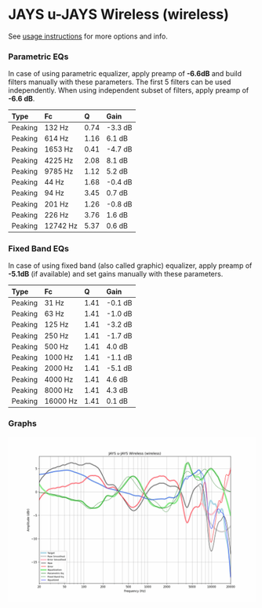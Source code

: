 # JAYS u-JAYS Wireless (wireless)
See [usage instructions](https://github.com/jaakkopasanen/AutoEq#usage) for more options and info.

### Parametric EQs
In case of using parametric equalizer, apply preamp of **-6.6dB** and build filters manually
with these parameters. The first 5 filters can be used independently.
When using independent subset of filters, apply preamp of **-6.6 dB**.

| Type    | Fc       |    Q | Gain    |
|:--------|:---------|:-----|:--------|
| Peaking | 132 Hz   | 0.74 | -3.3 dB |
| Peaking | 614 Hz   | 1.16 | 6.1 dB  |
| Peaking | 1653 Hz  | 0.41 | -4.7 dB |
| Peaking | 4225 Hz  | 2.08 | 8.1 dB  |
| Peaking | 9785 Hz  | 1.12 | 5.2 dB  |
| Peaking | 44 Hz    | 1.68 | -0.4 dB |
| Peaking | 94 Hz    | 3.45 | 0.7 dB  |
| Peaking | 201 Hz   | 1.26 | -0.8 dB |
| Peaking | 226 Hz   | 3.76 | 1.6 dB  |
| Peaking | 12742 Hz | 5.37 | 0.6 dB  |

### Fixed Band EQs
In case of using fixed band (also called graphic) equalizer, apply preamp of **-5.1dB**
(if available) and set gains manually with these parameters.

| Type    | Fc       |    Q | Gain    |
|:--------|:---------|:-----|:--------|
| Peaking | 31 Hz    | 1.41 | -0.1 dB |
| Peaking | 63 Hz    | 1.41 | -1.0 dB |
| Peaking | 125 Hz   | 1.41 | -3.2 dB |
| Peaking | 250 Hz   | 1.41 | -1.7 dB |
| Peaking | 500 Hz   | 1.41 | 4.0 dB  |
| Peaking | 1000 Hz  | 1.41 | -1.1 dB |
| Peaking | 2000 Hz  | 1.41 | -5.1 dB |
| Peaking | 4000 Hz  | 1.41 | 4.6 dB  |
| Peaking | 8000 Hz  | 1.41 | 4.3 dB  |
| Peaking | 16000 Hz | 1.41 | 0.1 dB  |

### Graphs
![](./JAYS%20u-JAYS%20Wireless%20(wireless).png)